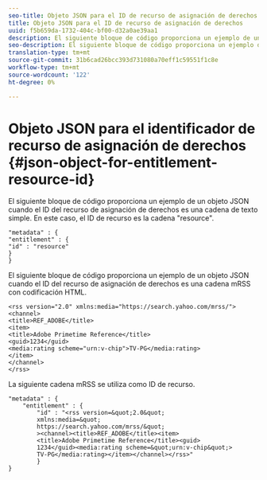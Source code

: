 ```yaml
---
seo-title: Objeto JSON para el ID de recurso de asignación de derechos
title: Objeto JSON para el ID de recurso de asignación de derechos
uuid: f5b659da-1732-404c-bf00-d32a0ae39aa1
description: El siguiente bloque de código proporciona un ejemplo de un objeto JSON cuando el ID del recurso de asignación de derechos es una cadena de texto simple.
seo-description: El siguiente bloque de código proporciona un ejemplo de un objeto JSON cuando el ID del recurso de asignación de derechos es una cadena de texto simple.
translation-type: tm+mt
source-git-commit: 31b6cad26bcc393d731080a70eff1c59551f1c8e
workflow-type: tm+mt
source-wordcount: '122'
ht-degree: 0%

---
```



# Objeto JSON para el identificador de recurso de asignación de derechos {#json-object-for-entitlement-resource-id}

El siguiente bloque de código proporciona un ejemplo de un objeto JSON cuando el ID del recurso de asignación de derechos es una cadena de texto simple. En este caso, el ID de recurso es la cadena &quot;resource&quot;.

```
"metadata" : { 
"entitlement" : { 
"id" : "resource" 
} 
}
```

El siguiente bloque de código proporciona un ejemplo de un objeto JSON cuando el ID del recurso de asignación de derechos es una cadena mRSS con codificación HTML.

```
<rss version="2.0" xmlns:media="https://search.yahoo.com/mrss/"> 
<channel> 
<title>REF_ADOBE</title> 
<item> 
<title>Adobe Primetime Reference</title> 
<guid>1234</guid> 
<media:rating scheme="urn:v-chip">TV-PG</media:rating> 
</item> 
</channel> 
</rss>
```

La siguiente cadena mRSS se utiliza como ID de recurso.

```
"metadata" : { 
    "entitlement" : { 
        "id" : "<rss version=&quot;2.0&quot; 
        xmlns:media=&quot; 
        https://search.yahoo.com/mrss/&quot; 
        ><channel><title>REF_ADOBE</title><item> 
        <title>Adobe Primetime Reference</title><guid> 
        1234</guid><media:rating scheme=&quot;urn:v-chip&quot;> 
        TV-PG</media:rating></item></channel></rss>" 
        } 
} 
```
